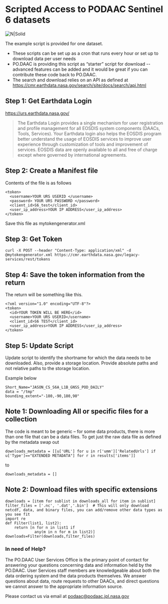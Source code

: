 # Scripted Access to PODAAC Sentinel 6 datasets

![N|Solid](https://podaac.jpl.nasa.gov/sites/default/files/image/custom_thumbs/podaac_logo.png)

The example script is provided for one dataset. 
  - These scripts can be set up as a cron that runs every hour or set up to download data per user needs
  - PO.DAAC is providing this script as “starter” script for download -- advanced features can be added and it would be great if you can contribute these code back to PO.DAAC.
  - The search and download relies on an API as defined at https://cmr.earthdata.nasa.gov/search/site/docs/search/api.html

## Step 1:  Get Earthdata Login     

https://urs.earthdata.nasa.gov/ 
> The Earthdata Login provides a single mechanism for user registration and profile  management for all EOSDIS system components (DAACs, Tools, Services). Your Earthdata login   also helps the EOSDIS program better understand the usage of EOSDIS services to improve  user experience through customization of tools and improvement of services. EOSDIS data are  openly available to all and free of charge except where governed by international  agreements.

## Step 2: Create a Manifest file
Contents of the file is as follows
```
<token>
  <username>YOUR URS USERID </username>
  <password> YOUR URS PASSWORD </password>
  <client_id>S6_test</client_id>
  <user_ip_address>YOUR IP ADDRESS</user_ip_address>
</token>
 ```
Save this file as mytokengenerator.xml

## Step 3: Get Token  
```
curl -X POST --header "Content-Type: application/xml" -d @mytokengenerator.xml https://cmr.earthdata.nasa.gov/legacy-services/rest/tokens
```

## Step 4:  Save the token information from the return
The return will be something like this.
```
<?xml version="1.0" encoding="UTF-8"?>
<token>
  <id>YOUR TOKEN WILL BE HERE</id>
  <username>YOUR URS USERID</username>
  <client_id>S6 TEST</client_id>
  <user_ip_address>YOUR IP ADDRESS</user_ip_address>
</token>
```

## Step 5:  Update Script 
 Update script to identify the shortname for which the data needs to be downloaded. Also, provide a storage location. Provide absolute paths and not relative paths to the storage location. 
 
Example below 
```
Short_Name="JASON_CS_S6A_L1B_GNSS_POD_DAILY"
data = "/tmp" 
bounding_extent="-180,-90,180,90" 
```
## Note 1: Downloading All or specific files for a collection 
The code is meant to be generic – for some data products, there is more than one file that can be a data files.
To get just the raw data file as defined by the metadata swap out
```
downloads_metadata = [[u['URL'] for u in r['umm']['RelatedUrls'] if u['Type']=="EXTENDED METADATA"] for r in results['items']] 
```
to 
```
downloads_metadata = []
```
## Note 2: Download files with specific extensions 
```
downloads = [item for sublist in downloads_all for item in sublist]
filter_files = ['.nc', '.dat','.bin']  # This will only download netcdf, data, and binary files, you can add/remove other data types as you see fit
import re
def Filter(list1, list2):
    return [n for n in list1 if
             any(m in n for m in list2)]
downloads=Filter(downloads,filter_files)
```
### In need of Help?
The PO.DAAC User Services Office is the primary point of contact for answering your questions concerning data and information held by the PO.DAAC. User Services staff members are knowledgeable about both the data ordering system and the data products themselves. We answer questions about data, route requests to other DAACs, and direct questions we cannot answer to the appropriate information source. 

Please contact us via email at podaac@podaac.jpl.nasa.gov 



